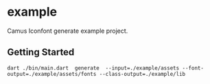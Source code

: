 # example

Camus Iconfont generate example project.

## Getting Started

```shell
dart ./bin/main.dart  generate  --input=./example/assets --font-output=./example/assets/fonts --class-output=./example/lib
```
